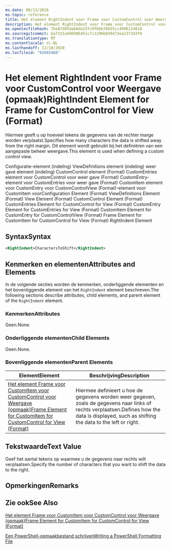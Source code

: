 ```yaml
---
ms.date: 09/13/2016
ms.topic: reference
title: Het element RightIndent voor Frame voor CustomControl voor Weergave (opmaak)
description: Het element RightIndent voor Frame voor CustomControl voor Weergave (opmaak)
ms.openlocfilehash: 7be87d05dab6de23fc9f66b76655cc4996114818
ms.sourcegitcommit: ba7315a496986451cfc1296b659d73ea2373d3f0
ms.translationtype: MT
ms.contentlocale: nl-NL
ms.lasthandoff: 12/10/2020
ms.locfileid: "92665488"
---
```

# <a name="rightindent-element-for-frame-for-customcontrol-for-view-format"></a><span data-ttu-id="0c99f-103">Het element RightIndent voor Frame voor CustomControl voor Weergave (opmaak)</span><span class="sxs-lookup"><span data-stu-id="0c99f-103">RightIndent Element for Frame for CustomControl for View (Format)</span></span>

<span data-ttu-id="0c99f-104">Hiermee geeft u op hoeveel tekens de gegevens van de rechter marge worden verplaatst.</span><span class="sxs-lookup"><span data-stu-id="0c99f-104">Specifies how many characters the data is shifted away from the right margin.</span></span> <span data-ttu-id="0c99f-105">Dit element wordt gebruikt bij het definiëren van een aangepaste beheer weergave.</span><span class="sxs-lookup"><span data-stu-id="0c99f-105">This element is used when defining a custom control view.</span></span>

<span data-ttu-id="0c99f-106">Configuratie-element (indeling) ViewDefinitions element (indeling) weer gave element (indeling) CustomControl element (Format) CustomEntries element voor CustomControl voor weer gave (Format) CustomEntry-element voor CustomEntries voor weer gave (Format) CustomItem element voor CustomEntry voor CustomControlView (Format)-element voor CustomItem voor</span><span class="sxs-lookup"><span data-stu-id="0c99f-106">Configuration Element (Format) ViewDefinitions Element (Format) View Element (Format) CustomControl Element (Format) CustomEntries Element for CustomControl for View (Format) CustomEntry Element for CustomEntries for View (Format) CustomItem Element for CustomEntry for CustomControlView (Format) Frame Element for CustomItem for CustomControl for View (Format) RightIndent Element</span></span>

## <a name="syntax"></a><span data-ttu-id="0c99f-107">Syntax</span><span class="sxs-lookup"><span data-stu-id="0c99f-107">Syntax</span></span>

```xml
<RightIndent>CharactersToShift</RightIndent>
```

## <a name="attributes-and-elements"></a><span data-ttu-id="0c99f-108">Kenmerken en elementen</span><span class="sxs-lookup"><span data-stu-id="0c99f-108">Attributes and Elements</span></span>

<span data-ttu-id="0c99f-109">In de volgende secties worden de kenmerken, onderliggende elementen en het bovenliggende element van het `RightIndent` element beschreven.</span><span class="sxs-lookup"><span data-stu-id="0c99f-109">The following sections describe attributes, child elements, and parent element of the `RightIndent` element.</span></span>

### <a name="attributes"></a><span data-ttu-id="0c99f-110">Kenmerken</span><span class="sxs-lookup"><span data-stu-id="0c99f-110">Attributes</span></span>

<span data-ttu-id="0c99f-111">Geen.</span><span class="sxs-lookup"><span data-stu-id="0c99f-111">None.</span></span>

### <a name="child-elements"></a><span data-ttu-id="0c99f-112">Onderliggende elementen</span><span class="sxs-lookup"><span data-stu-id="0c99f-112">Child Elements</span></span>

<span data-ttu-id="0c99f-113">Geen.</span><span class="sxs-lookup"><span data-stu-id="0c99f-113">None.</span></span>

### <a name="parent-elements"></a><span data-ttu-id="0c99f-114">Bovenliggende elementen</span><span class="sxs-lookup"><span data-stu-id="0c99f-114">Parent Elements</span></span>

|<span data-ttu-id="0c99f-115">Element</span><span class="sxs-lookup"><span data-stu-id="0c99f-115">Element</span></span>|<span data-ttu-id="0c99f-116">Beschrijving</span><span class="sxs-lookup"><span data-stu-id="0c99f-116">Description</span></span>|
|-------------|-----------------|
|[<span data-ttu-id="0c99f-117">Het element Frame voor CustomItem voor CustomControl voor Weergave (opmaak)</span><span class="sxs-lookup"><span data-stu-id="0c99f-117">Frame Element for CustomItem for CustomControl for View (Format)</span></span>](./frame-element-for-customitem-for-customcontrol-for-view-format.md)|<span data-ttu-id="0c99f-118">Hiermee definieert u hoe de gegevens worden weer gegeven, zoals de gegevens naar links of rechts verplaatsen.</span><span class="sxs-lookup"><span data-stu-id="0c99f-118">Defines how the data is displayed, such as shifting the data to the left or right.</span></span>|

## <a name="text-value"></a><span data-ttu-id="0c99f-119">Tekstwaarde</span><span class="sxs-lookup"><span data-stu-id="0c99f-119">Text Value</span></span>

<span data-ttu-id="0c99f-120">Geef het aantal tekens op waarmee u de gegevens naar rechts wilt verplaatsen.</span><span class="sxs-lookup"><span data-stu-id="0c99f-120">Specify the number of characters that you want to shift the data to the right.</span></span>

## <a name="remarks"></a><span data-ttu-id="0c99f-121">Opmerkingen</span><span class="sxs-lookup"><span data-stu-id="0c99f-121">Remarks</span></span>

## <a name="see-also"></a><span data-ttu-id="0c99f-122">Zie ook</span><span class="sxs-lookup"><span data-stu-id="0c99f-122">See Also</span></span>

[<span data-ttu-id="0c99f-123">Het element Frame voor CustomItem voor CustomControl voor Weergave (opmaak)</span><span class="sxs-lookup"><span data-stu-id="0c99f-123">Frame Element for CustomItem for CustomControl for View (Format)</span></span>](./frame-element-for-customitem-for-customcontrol-for-view-format.md)

[<span data-ttu-id="0c99f-124">Een PowerShell-opmaakbestand schrijven</span><span class="sxs-lookup"><span data-stu-id="0c99f-124">Writing a PowerShell Formatting File</span></span>](./writing-a-powershell-formatting-file.md)
